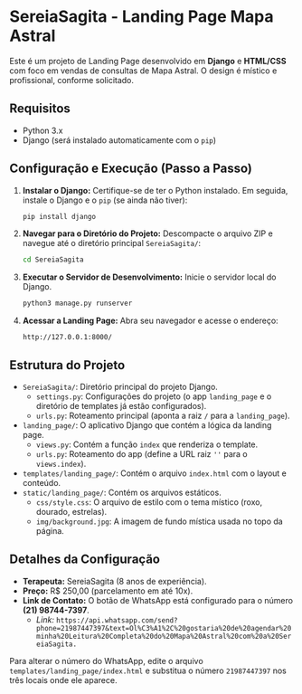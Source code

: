 # SereiaSagita - Landing Page Mapa Astral

Este é um projeto de Landing Page desenvolvido em **Django** e **HTML/CSS** com foco em vendas de consultas de Mapa Astral. O design é místico e profissional, conforme solicitado.

## Requisitos

*   Python 3.x
*   Django (será instalado automaticamente com o `pip`)

## Configuração e Execução (Passo a Passo)

1.  **Instalar o Django:**
    Certifique-se de ter o Python instalado. Em seguida, instale o Django e o `pip` (se ainda não tiver):
    ```bash
    pip install django
    ```

2.  **Navegar para o Diretório do Projeto:**
    Descompacte o arquivo ZIP e navegue até o diretório principal `SereiaSagita/`:
    ```bash
    cd SereiaSagita
    ```

3.  **Executar o Servidor de Desenvolvimento:**
    Inicie o servidor local do Django.
    ```bash
    python3 manage.py runserver
    ```

4.  **Acessar a Landing Page:**
    Abra seu navegador e acesse o endereço:
    ```
    http://127.0.0.1:8000/
    ```

## Estrutura do Projeto

*   `SereiaSagita/`: Diretório principal do projeto Django.
    *   `settings.py`: Configurações do projeto (o app `landing_page` e o diretório de templates já estão configurados).
    *   `urls.py`: Roteamento principal (aponta a raiz `/` para a `landing_page`).
*   `landing_page/`: O aplicativo Django que contém a lógica da landing page.
    *   `views.py`: Contém a função `index` que renderiza o template.
    *   `urls.py`: Roteamento do app (define a URL raiz `''` para o `views.index`).
*   `templates/landing_page/`: Contém o arquivo `index.html` com o layout e conteúdo.
*   `static/landing_page/`: Contém os arquivos estáticos.
    *   `css/style.css`: O arquivo de estilo com o tema místico (roxo, dourado, estrelas).
    *   `img/background.jpg`: A imagem de fundo mística usada no topo da página.

## Detalhes da Configuração

*   **Terapeuta:** SereiaSagita (8 anos de experiência).
*   **Preço:** R$ 250,00 (parcelamento em até 10x).
*   **Link de Contato:** O botão de WhatsApp está configurado para o número **(21) 98744-7397**.
    *   *Link:* `https://api.whatsapp.com/send?phone=21987447397&text=Ol%C3%A1%2C%20gostaria%20de%20agendar%20minha%20Leitura%20Completa%20do%20Mapa%20Astral%20com%20a%20SereiaSagita.`

Para alterar o número do WhatsApp, edite o arquivo `templates/landing_page/index.html` e substitua o número `21987447397` nos três locais onde ele aparece.

